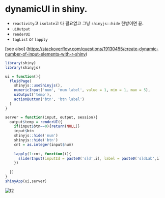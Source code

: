 # dynamicUI in shiny.

- `reactivity`고 `isolate`고 다 필요없고 그냥 `shinyjs::hide` 한방이면 끝.
- `uiOutput`
- `renderUI`
- `tagList` or `lapply`

[see also] (https://stackoverflow.com/questions/19130455/create-dynamic-number-of-input-elements-with-r-shiny)

```R
library(shiny)
library(shinyjs)

ui = function(){
  fluidPage(
    shinyjs::useShinyjs(),
    numericInput('num', 'num label', value = 1, min = 1, max = 5),
    uiOutput('temp'),
    actionButton('btn', 'btn label')
  )
}

server = function(input, output, session){
  output$temp = renderUI({    
    if(input$btn==0){return(NULL)} 
    input$btn    
    shinyjs::hide('num')
    shinyjs::hide('btn')
    cnt = as.integer(input$num)
    
    lapply(1:cnt, function(i){
      sliderInput(inputId = paste0('sld',i), label = paste0('sldLab',i), min = i, max = i+5, value = i+1)
    })
  
  })
}
shinyApp(ui,server)
```

![I2](https://user-images.githubusercontent.com/6457691/74713615-4709ed80-526c-11ea-8a20-b016523012f9.gif)
